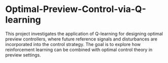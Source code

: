 # Optimal-Preview-Control-via-Q-learning
This project investigates the application of Q-learning for designing optimal preview controllers, where future reference signals and disturbances are incorporated into the control strategy. The goal is to explore how reinforcement learning can be combined with optimal control theory in preview settings.
